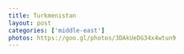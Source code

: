 ```yaml
---
title: Turkmenistan
layout: post
categories: ['middle-east']
photos: https://goo.gl/photos/3DAkUeDG34x4wtun9
---
```

